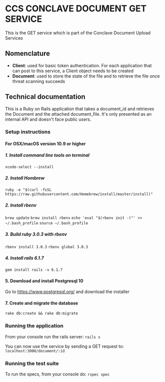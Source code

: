 # CCS CONCLAVE DOCUMENT GET SERVICE
This is the GET service which is part of the Conclave Document Upload Services

## Nomenclature

- **Client**: used for basic token authentication. For each application that can post to this service, a Client object needs to be created
- **Document**: used to store the state of the file and to retrieve the file once threat scanning succeeds

## Technical documentation

This is a Ruby on Rails application that takes a document_id and retrieves the Document and the attached document_file. It's only presented as an internal API and doesn't face public users.

### Setup instructions
#### For OSX/macOS version 10.9 or higher

##### 1. Install command line tools on terminal

`xcode-select --install`

##### 2. Install Hombrew

`ruby -e "$(curl -fsSL https://raw.githubusercontent.com/Homebrew/install/master/install)"`

##### 2. Install rbenv

`brew update`
`brew install rbenv`
`echo 'eval "$(rbenv init -)"' >> ~/.bash_profile`
`source ~/.bash_profile`

##### 3. Build ruby 3.0.3 with rbenv

`rbenv install 3.0.3`
`rbenv global 3.0.3`

##### 4. Install rails 6.1.7
`gem install rails -v 6.1.7`

#### 5. Download and install Postgresql 10
Go to https://www.postgresql.org/ and download the installer

#### 7. Create and migrate the database
`rake db:create && rake db:migrate`

### Running the application

From your console run the rails server:
`rails s`

You can now use the service by sending a GET request to: `localhost:3000/document/:id`

### Running the test suite

To run the specs, from your console do:
`rspec spec`
